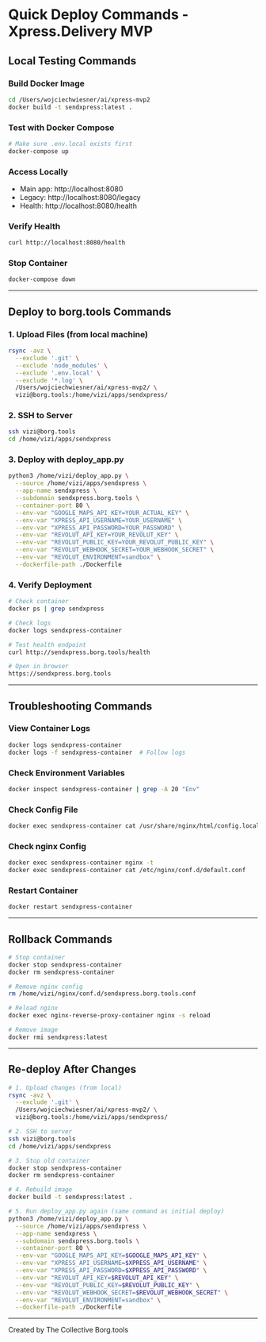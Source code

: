 # Quick Deploy Commands - Xpress.Delivery MVP

## Local Testing Commands

### Build Docker Image
```bash
cd /Users/wojciechwiesner/ai/xpress-mvp2
docker build -t sendxpress:latest .
```

### Test with Docker Compose
```bash
# Make sure .env.local exists first
docker-compose up
```

### Access Locally
- Main app: http://localhost:8080
- Legacy: http://localhost:8080/legacy
- Health: http://localhost:8080/health

### Verify Health
```bash
curl http://localhost:8080/health
```

### Stop Container
```bash
docker-compose down
```

---

## Deploy to borg.tools Commands

### 1. Upload Files (from local machine)
```bash
rsync -avz \
  --exclude '.git' \
  --exclude 'node_modules' \
  --exclude '.env.local' \
  --exclude '*.log' \
  /Users/wojciechwiesner/ai/xpress-mvp2/ \
  vizi@borg.tools:/home/vizi/apps/sendxpress/
```

### 2. SSH to Server
```bash
ssh vizi@borg.tools
cd /home/vizi/apps/sendxpress
```

### 3. Deploy with deploy_app.py
```bash
python3 /home/vizi/deploy_app.py \
  --source /home/vizi/apps/sendxpress \
  --app-name sendxpress \
  --subdomain sendxpress.borg.tools \
  --container-port 80 \
  --env-var "GOOGLE_MAPS_API_KEY=YOUR_ACTUAL_KEY" \
  --env-var "XPRESS_API_USERNAME=YOUR_USERNAME" \
  --env-var "XPRESS_API_PASSWORD=YOUR_PASSWORD" \
  --env-var "REVOLUT_API_KEY=YOUR_REVOLUT_KEY" \
  --env-var "REVOLUT_PUBLIC_KEY=YOUR_REVOLUT_PUBLIC_KEY" \
  --env-var "REVOLUT_WEBHOOK_SECRET=YOUR_WEBHOOK_SECRET" \
  --env-var "REVOLUT_ENVIRONMENT=sandbox" \
  --dockerfile-path ./Dockerfile
```

### 4. Verify Deployment
```bash
# Check container
docker ps | grep sendxpress

# Check logs
docker logs sendxpress-container

# Test health endpoint
curl http://sendxpress.borg.tools/health

# Open in browser
https://sendxpress.borg.tools
```

---

## Troubleshooting Commands

### View Container Logs
```bash
docker logs sendxpress-container
docker logs -f sendxpress-container  # Follow logs
```

### Check Environment Variables
```bash
docker inspect sendxpress-container | grep -A 20 "Env"
```

### Check Config File
```bash
docker exec sendxpress-container cat /usr/share/nginx/html/config.local.js
```

### Check nginx Config
```bash
docker exec sendxpress-container nginx -t
docker exec sendxpress-container cat /etc/nginx/conf.d/default.conf
```

### Restart Container
```bash
docker restart sendxpress-container
```

---

## Rollback Commands

```bash
# Stop container
docker stop sendxpress-container
docker rm sendxpress-container

# Remove nginx config
rm /home/vizi/nginx/conf.d/sendxpress.borg.tools.conf

# Reload nginx
docker exec nginx-reverse-proxy-container nginx -s reload

# Remove image
docker rmi sendxpress:latest
```

---

## Re-deploy After Changes

```bash
# 1. Upload changes (from local)
rsync -avz \
  --exclude '.git' \
  /Users/wojciechwiesner/ai/xpress-mvp2/ \
  vizi@borg.tools:/home/vizi/apps/sendxpress/

# 2. SSH to server
ssh vizi@borg.tools
cd /home/vizi/apps/sendxpress

# 3. Stop old container
docker stop sendxpress-container
docker rm sendxpress-container

# 4. Rebuild image
docker build -t sendxpress:latest .

# 5. Run deploy_app.py again (same command as initial deploy)
python3 /home/vizi/deploy_app.py \
  --source /home/vizi/apps/sendxpress \
  --app-name sendxpress \
  --subdomain sendxpress.borg.tools \
  --container-port 80 \
  --env-var "GOOGLE_MAPS_API_KEY=$GOOGLE_MAPS_API_KEY" \
  --env-var "XPRESS_API_USERNAME=$XPRESS_API_USERNAME" \
  --env-var "XPRESS_API_PASSWORD=$XPRESS_API_PASSWORD" \
  --env-var "REVOLUT_API_KEY=$REVOLUT_API_KEY" \
  --env-var "REVOLUT_PUBLIC_KEY=$REVOLUT_PUBLIC_KEY" \
  --env-var "REVOLUT_WEBHOOK_SECRET=$REVOLUT_WEBHOOK_SECRET" \
  --env-var "REVOLUT_ENVIRONMENT=sandbox" \
  --dockerfile-path ./Dockerfile
```

---

Created by The Collective Borg.tools
